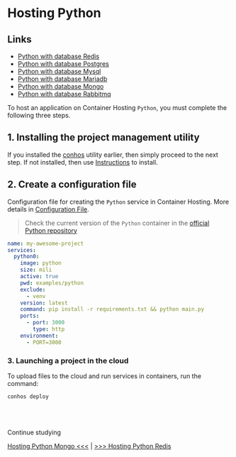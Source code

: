 # Hosting Python

## Links

- [Python with database Redis](./HostingPythonRedis.md)  
- [Python with database Postgres](./HostingPythonPostgres.md)  
- [Python with database Mysql](./HostingPythonMysql.md)  
- [Python with database Mariadb](./HostingPythonMariadb.md)  
- [Python with database Mongo](./HostingPythonMongo.md)  
- [Python with database Rabbitmq](./HostingPythonRabbitmq.md)  


To host an application on Container Hosting `Python`, you must complete the following three steps.

## 1. Installing the project management utility

If you installed the [conhos](https://www.npmjs.com/package/conhos) utility earlier, then simply proceed to the next step. If not installed, then use [Instructions](./GettingStarted.md#introduction) to install.

## 2. Create a configuration file

Configuration file for creating the `Python` service in Container Hosting. More details in [Configuration File](./ConfigFile.md#example_configuration_file).

> Check the current version of the `Python` container in the [official Python repository](https://hub.docker.com/_/python/tags)

```yml
name: my-awesome-project
services:
  python0:
    image: python
    size: mili
    active: true
    pwd: examples/python
    exclude:
      - venv
    version: latest
    command: pip install -r requirements.txt && python main.py
    ports:
      - port: 3000
        type: http
    environment:
      - PORT=3000
```

### 3. Launching a project in the cloud

To upload files to the cloud and run services in containers, run the command:

```sh
conhos deploy
```

<div style="margin-top: 4rem;"></div>

Continue studying

[Hosting Python Mongo <<<](./HostingPythonMongo.md) | [>>> Hosting Python Redis](./HostingPythonRedis.md)
